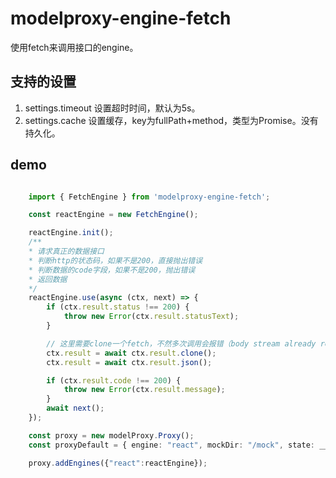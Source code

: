 # modelproxy-engine-fetch

使用fetch来调用接口的engine。

## 支持的设置

1. settings.timeout 设置超时时间，默认为5s。
2. settings.cache   设置缓存，key为fullPath+method，类型为Promise。没有持久化。

## demo

```typescript

    import { FetchEngine } from 'modelproxy-engine-fetch';

    const reactEngine = new FetchEngine();

    reactEngine.init();
    /**
    * 请求真正的数据接口
    * 判断http的状态码，如果不是200，直接抛出错误
    * 判断数据的code字段，如果不是200，抛出错误
    * 返回数据
    */
    reactEngine.use(async (ctx, next) => {
        if (ctx.result.status !== 200) {
            throw new Error(ctx.result.statusText);
        }

        // 这里需要clone一个fetch，不然多次调用会报错（body stream already read）
        ctx.result = await ctx.result.clone();
        ctx.result = await ctx.result.json();

        if (ctx.result.code !== 200) {
            throw new Error(ctx.result.message);
        }
        await next();
    });

    const proxy = new modelProxy.Proxy();
    const proxyDefault = { engine: "react", mockDir: "/mock", state: __DEV__ ? "dev" : "prod" };

    proxy.addEngines({"react":reactEngine});

```